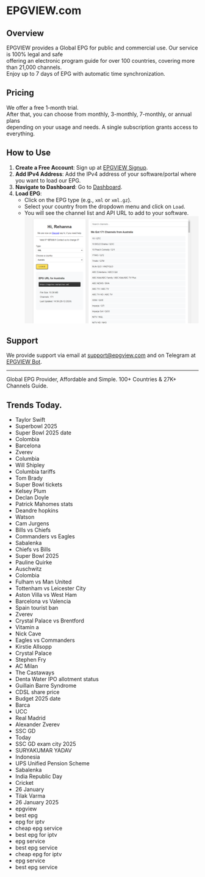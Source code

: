# EPGVIEW.com



## Overview
EPGVIEW provides a Global EPG for public and commercial use. Our service is 100% legal and safe\
offering an electronic program guide for over 100 countries, covering more than 21,000 channels.\
Enjoy up to 7 days of EPG with automatic time synchronization.

## Pricing
We offer a free 1-month trial. \
After that, you can choose from monthly, 3-monthly, 7-monthly, or annual plans \
depending on your usage and needs. A single subscription grants access to everything.

## How to Use
1. **Create a Free Account**: Sign up at [EPGVIEW Signup](https://epgview.com/signup.php).
2. **Add IPv4 Address**: Add the IPv4 address of your software/portal where you want to load our EPG.
3. **Navigate to Dashboard**: Go to [Dashboard](https://epgview.com/dashboard.php).
4. **Load EPG**:
   - Click on the EPG type (e.g., `xml` or `xml.gz`).
   - Select your country from the dropdown menu and click on `Load`.
   - You will see the channel list and API URL to add to your software.
![EPGVIEW](img/dashboard.png)
## Support
We provide support via email at [support@epgview.com](mailto:support@epgview.com) and on Telegram at [EPGVIEW Bot](https://t.me/epgview_bot).

---

Global EPG Provider, Affordable and Simple. 100+ Countries & 27K+ Channels Guide.

## Trends Today.

- Taylor Swift
- Superbowl 2025
- Super Bowl 2025 date
- Colombia
- Barcelona
- Zverev
- Columbia
- Will Shipley
- Columbia tariffs
- Tom Brady
- Super Bowl tickets
- Kelsey Plum
- Declan Doyle
- Patrick Mahomes stats
- Deandre hopkins
- Watson
- Cam Jurgens
- Bills vs Chiefs
- Commanders vs Eagles
- Sabalenka
- Chiefs vs Bills
- Super Bowl 2025
- Pauline Quirke
- Auschwitz
- Colombia
- Fulham vs Man United
- Tottenham vs Leicester City
- Aston Villa vs West Ham
- Barcelona vs Valencia
- Spain tourist ban
- Zverev
- Crystal Palace vs Brentford
- Vitamin a
- Nick Cave
- Eagles vs Commanders
- Kirstie Allsopp
- Crystal Palace
- Stephen Fry
- AC Milan
- The Castaways
- Denta Water IPO allotment status
- Guillain Barre Syndrome
- CDSL share price
- Budget 2025 date
- Barca
- UCC
- Real Madrid
- Alexander Zverev
- SSC GD
- Today
- SSC GD exam city 2025
- SURYAKUMAR YADAV
- Indonesia
- UPS Unified Pension Scheme
- Sabalenka
- India Republic Day
- Cricket
- 26 January
- Tilak Varma
- 26 January 2025
- epgview
- best epg
- epg for iptv
- cheap epg service
- best epg for iptv
- epg service
- best epg service
- cheap epg for iptv
- epg service
- best epg service
